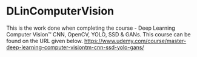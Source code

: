 # DLinComputerVision

This is the work done when completing the course - Deep Learning Computer Vision™ CNN, OpenCV, YOLO, SSD & GANs. This course can be found on the URL given below. 
https://www.udemy.com/course/master-deep-learning-computer-visiontm-cnn-ssd-yolo-gans/

